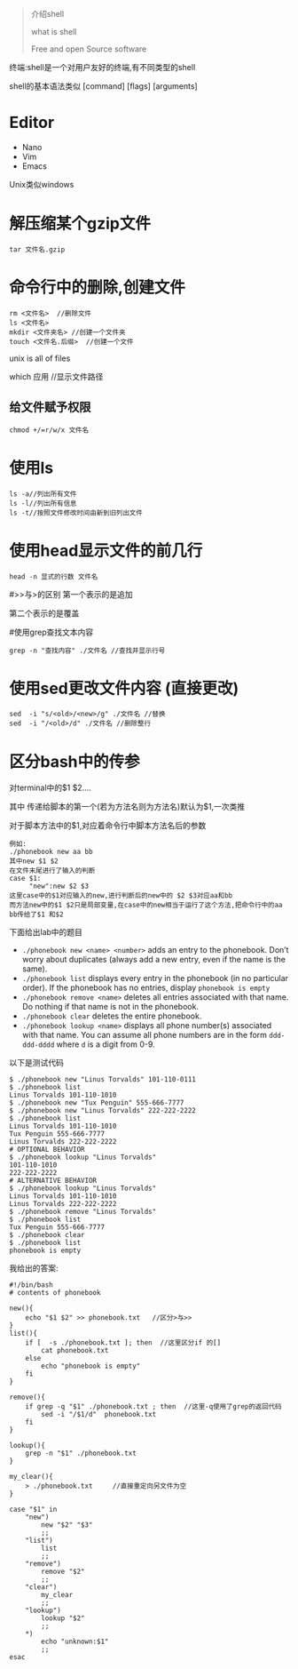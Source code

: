   >介绍shell
  >
  >what is shell
  >
  >Free  and open Source software



终端:shell是一个对用户友好的终端,有不同类型的shell

shell的基本语法类似 [command] [flags] [arguments]



# Editor

+ Nano
+ Vim
+ Emacs



Unix类似windows

# 解压缩某个gzip文件

```shell
tar 文件名.gzip
```



# 命令行中的删除,创建文件

```vim
rm <文件名>  //删除文件
ls <文件名>
mkdir <文件夹名> //创建一个文件夹
touch <文件名.后缀>  //创建一个文件

```



unix  is all of files

which 应用 //显示文件路径



## 给文件赋予权限

```shell
chmod +/=r/w/x 文件名
```



# 使用ls

```shell
ls -a//列出所有文件
ls -l//列出所有信息
ls -t//按照文件修改时间由新到旧列出文件
```





# 使用head显示文件的前几行

```shell
head -n 显式的行数 文件名
```



#>>与>的区别
第一个表示的是追加

第二个表示的是覆盖



#使用grep查找文本内容

```shell
grep -n "查找内容" ./文件名 //查找并显示行号
```



# 使用sed更改文件内容 (直接更改)

```shell
sed  -i "s/<old>/<new>/g" ./文件名 //替换
sed  -i "/<old>/d" ./文件名 //删除整行
```





# 区分bash中的传参

对terminal中的$1 $2....

其中 传递给脚本的第一个(若为方法名则为方法名)默认为$1,一次类推

对于脚本方法中的$1,对应着命令行中脚本方法名后的参数

```shell
例如:
./phonebook new aa bb
其中new $1 $2
在文件末尾进行了输入的判断
case $1:
     "new":new $2 $3
这里case中的$1对应输入的new,进行判断后的new中的 $2 $3对应aa和bb
而方法new中的$1 $2只是局部变量,在case中的new相当于运行了这个方法,把命令行中的aa bb传给了$1 和$2
```



下面给出lab中的题目

- `./phonebook new <name> <number>` adds an entry to the phonebook. Don’t worry about duplicates (always add a new entry, even if the name is the same).
- `./phonebook list` displays every entry in the phonebook (in no particular order). If the phonebook has no entries, display `phonebook is empty`
- `./phonebook remove <name>` deletes all entries associated with that name. Do nothing if that name is not in the phonebook.
- `./phonebook clear` deletes the entire phonebook.
- `./phonebook lookup <name>` displays all phone number(s) associated with that name. You can assume all phone numbers are in the form `ddd-ddd-dddd` where `d` is a digit from 0-9.



以下是测试代码

```shell
$ ./phonebook new "Linus Torvalds" 101-110-0111
$ ./phonebook list
Linus Torvalds 101-110-1010
$ ./phonebook new "Tux Penguin" 555-666-7777
$ ./phonebook new "Linus Torvalds" 222-222-2222
$ ./phonebook list
Linus Torvalds 101-110-1010
Tux Penguin 555-666-7777
Linus Torvalds 222-222-2222
# OPTIONAL BEHAVIOR
$ ./phonebook lookup "Linus Torvalds" 
101-110-1010
222-222-2222
# ALTERNATIVE BEHAVIOR
$ ./phonebook lookup "Linus Torvalds"
Linus Torvalds 101-110-1010
Linus Torvalds 222-222-2222
$ ./phonebook remove "Linus Torvalds"
$ ./phonebook list
Tux Penguin 555-666-7777
$ ./phonebook clear
$ ./phonebook list
phonebook is empty
```



我给出的答案:

```shell
#!/bin/bash
# contents of phonebook

new(){
	echo "$1 $2" >> phonebook.txt   //区分>与>>
}
list(){
	if [  -s ./phonebook.txt ]; then  //这里区分if 的[]
		cat phonebook.txt
	else 
		echo "phonebook is empty"
	fi
}

remove(){
	if grep -q "$1" ./phonebook.txt ; then  //这里-q使用了grep的返回代码
		sed -i "/$1/d"  phonebook.txt
	fi
}

lookup(){
	grep -n "$1" ./phonebook.txt 
}

my_clear(){
	> ./phonebook.txt     //直接重定向另文件为空
}

case "$1" in
	"new")
 		new "$2" "$3"
		;;
	"list")
		list
		;;
	"remove")
		remove "$2"
		;;
	"clear")
		my_clear
		;;
	"lookup")
		lookup "$2"
		;;
	*)
		echo "unknown:$1"
		;;
esac
```

